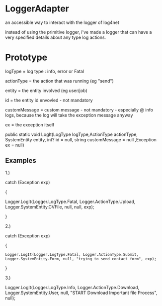 # LoggerAdapter
an accessible way to interact with the logger of log4net


instead of using the primitive logger, i've made a logger that can have a very specified details about any type log actions.

Prototype
=========

logType = log type : info, error or Fatal

actionType = the action that was running  (eg "send")

entity = the entity involved (eg user/job)

id = the entity id envovled - not mandatory

customMessage = custom message - not mandatory - especially @ info logs, because the log will take the exception message anyway

ex = the exception itself

public static void LogIt(LogType logType,ActionType actionType, SystemEntity entity, int? id = null, string customMessage = null ,Exception ex = null)


Examples
--------

1.) 

catch (Exception exp)

{

  Logger.LogIt(Logger.LogType.Fatal, Logger.ActionType.Upload, Logger.SystemEntity.CVFile, null, null, exp);
  
}

2.)

catch (Exception exp)

{

    Logger.LogIt(Logger.LogType.Fatal, Logger.ActionType.Submit, Logger.SystemEntity.Form, null, "trying to send contact form", exp);
    
}


3.)

 Logger.LogIt(Logger.LogType.Info, Logger.ActionType.Download, Logger.SystemEntity.User, null, "START Download Important file Process", null);
